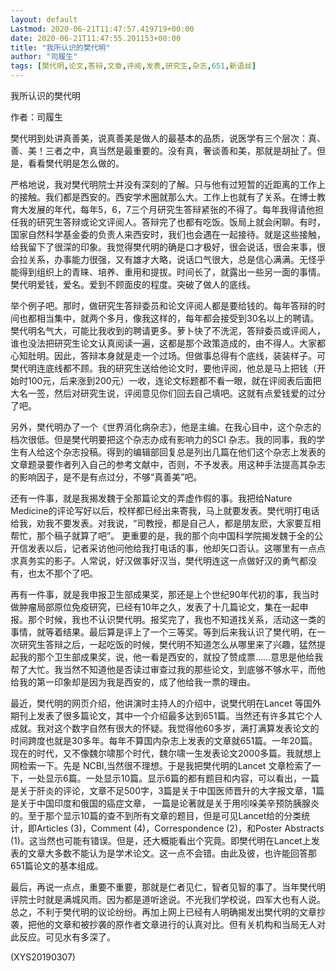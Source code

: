 ```yaml
---
layout: default
Lastmod: 2020-06-21T11:47:57.419719+00:00
date: 2020-06-21T11:47:55.201153+00:00
title: "我所认识的樊代明"
author: "司履生"
tags: [樊代明,论文,答辩,文章,评阅,发表,研究生,杂志,651,新语丝]
---
```


我所认识的樊代明

作者：司履生

樊代明到处讲真善美，说真善美是做人的最基本的品质，说医学有三个层次：真、善、美！三者之中，真当然是最重要的。没有真，奢谈善和美，那就是胡扯了。但是，看看樊代明是怎么做的。

严格地说，我对樊代明院士并没有深刻的了解。只与他有过短暂的近距离的工作上的接触。我们都是西安的。西安学术圈就那么大。工作上也就有了关系。在博士教育大发展的年代，每年5，6，7三个月研究生答辩紧张的不得了。每年我得请他担任我的研究生答辩或论文评阅人。答辩完了也都有吃饭。饭局上就会闲聊。有时，国家自然科学基金委的负责人来西安时，我们也会遇在一起接待。就是这些接触，给我留下了很深的印象。我觉得樊代明的确是口才极好，很会说话，很会来事，很会拉关系，办事能力很强，又有雄才大略，说话口气很大，总是信心满满。无怪乎能得到组织上的青睐、培养、重用和提拔。时间长了，就露出一些另一面的事情。樊代明爱钱，爱名。爱到不顾面皮的程度。突破了做人的底线。

举个例子吧。那时，做研究生答辩委员和论文评阅人都是要给钱的。每年答辩的时间也都相当集中，就两个多月，像我这样的，每年都会接受到30名以上的聘请。樊代明名气大，可能比我收到的聘请更多。萝卜快了不洗泥，答辩委员或评阅人，谁也没法把研究生论文认真阅读一遍，这都是那个政策造成的，由不得人。大家都心知肚明。因此，答辩本身就是走一个过场。但做事总得有个底线，装装样子。可樊代明连底线都不顾。我的研究生送给他论文时，要他评阅，他总是马上把钱（开始时100元，后来涨到200元）一收，连论文标题都不看一眼，就在评阅表后面把大名一签，然后对研究生说，评阅意见你们回去自己填吧。这就有点爱钱爱的过分了吧。

另外，樊代明办了一个《世界消化病杂志》，他是主编。在我心目中，这个杂志的档次很低。但是樊代明要把这个杂志办成有影响力的SCI 杂志。我的同事，我的学生有人给这个杂志投稿。得到的编辑部回复总是列出几篇在他们这个杂志上发表的文章题录要作者列入自己的参考文献中，否则，不予发表。用这种手法提高其杂志的影响因子，是不是有点过分，不够“真善美”吧。

还有一件事，就是我揭发魏于全那篇论文的弄虚作假的事。我把给Nature Medicine的评论写好以后，校样都已经出来寄我，马上就要发表。樊代明打电话给我，劝我不要发表。对我说，“司教授，都是自己人，都是朋友麽，大家要互相帮忙，那个稿子就算了吧”。 更重要的是，我的那个向中国科学院揭发魏于全的公开信发表以后，记者采访他问他给我打电话的事，他却矢口否认。这哪里有一点点求真务实的影子。人常说，好汉做事好汉当，樊代明连这一点做好汉的勇气都没有，也太不那个了吧。

再有一件事，就是我申报卫生部成果奖，那还是上个世纪90年代初的事，我当时做肿瘤局部原位免疫研究，已经有10年之久，发表了十几篇论文，集在一起申报。那个时候，我也不认识樊代明。报奖完了，我也不知道找关系，活动这一类的事情，就等着结果。最后算是评上了一个三等奖。等到后来我认识了樊代明，在一次研究生答辩之后，一起吃饭的时候，樊代明不知道怎么从哪里来了兴趣，猛然提起我的那个卫生部成果奖，说，他一看是西安的，就投了赞成票……意思是他给我帮了大忙。我当然不知道他是否读过审查过我的那些论文，到底够不够水平，而他给我的第一印象却是因为我是西安的，成了他给我一票的理由。

最近，樊代明的网页介绍，他讲演时主持人的介绍中，说樊代明在Lancet 等国外期刊上发表了很多篇论文，其中一个介绍最多达到651篇。当然还有许多其它个人成就。我对这个数字自然有很大的怀疑。我觉得他60多岁，满打满算发表论文的时间跨度也就是30多年。每年不算国内杂志上发表的文章就651篇。一年20篇。现在的时代，又不像魏尔啸那个时代，魏尔啸一生发表论文2000多篇。我就想上网检索一下。先是 NCBI,当然很不理想。于是我把樊代明的Lancet 文章检索了一下，一处显示6篇。一处显示10篇。显示6篇的都有题目和内容，可以看出，一篇是关于肝炎的评论，文章不足500字，3篇是关于中国医师晋升的大字报文章，1篇是关于中国印度和俄国的癌症文章， 一篇是论著就是关于用吲哚美辛预防胰腺炎的。至于那个显示10篇的查不到所有文章的题目，但是可见Lancet给的分类统计，即Articles (3)，Comment (4)，Correspondence (2)，和Poster Abstracts (1)。这当然也可能有错误。但是，还大概能看出个究竟。即樊代明在Lancet上发表的文章大多数不能认为是学术论文。这一点不会错。由此及彼，也许能回答那651篇论文的基本组成。

最后，再说一点点，重要不重要，那就是仁者见仁，智者见智的事了。当年樊代明评院士时就是满城风雨。因为都是道听途说。不光我们学校说，四军大也有人说。总之，不利于樊代明的议论纷纷。再加上网上已经有人明确揭发出樊代明的文章抄袭，把他的文章和被抄袭的原作者文章进行的认真对比。但有关机构和当局无人对此反应。可见水有多深了。

(XYS20190307)

